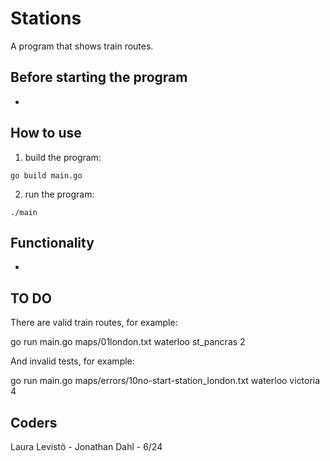 # Stations

A program that shows train routes.

## Before starting the program


- 


## How to use

1. build the program:

```
go build main.go

```

2. run the program:
```
./main
```

## Functionality

* 


## TO DO

There are valid train routes, for example:

go run main.go maps/01london.txt waterloo st_pancras 2

And invalid tests, for example:

go run main.go maps/errors/10no-start-station_london.txt waterloo victoria 4


## Coders

Laura Levistö - Jonathan Dahl - 6/24